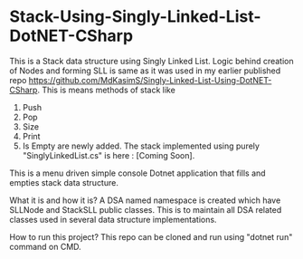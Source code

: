 # Stack-Using-Singly-Linked-List-DotNET-CSharp

This is a Stack data structure using Singly Linked List. Logic behind creation of Nodes and forming SLL is same as it was used in my earlier published repo https://github.com/MdKasimS/Singly-Linked-List-Using-DotNET-CSharp.
This is means methods of stack like
1. Push
2. Pop
3. Size
4. Print
5. Is Empty
are newly added.
The stack implemented using purely "SinglyLinkedList.cs" is here : [Coming Soon].

This is a menu driven simple console Dotnet application that fills and empties stack data structure.

What it is and how it is? A DSA named namespace is created which have SLLNode and StackSLL public classes. This is to maintain all DSA related classes used in several data structure implementations.

How to run this project? This repo can be cloned and run using "dotnet run" command on CMD.
